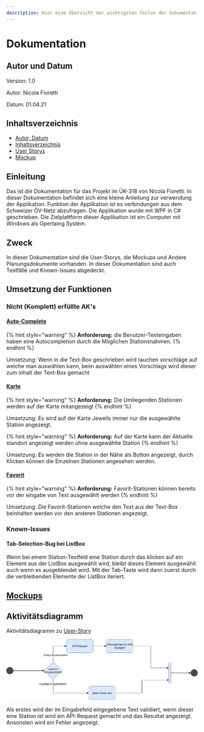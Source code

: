 ```yaml
---
description: Hier eine Übersicht der wichtigsten Teilen der Dokumentation
---
```


# Dokumentation

## Autor und Datum

Version: 1.0

Autor: Nicola Fioretti

Datum: 01.04.21 

## Inhaltsverzeichnis

* [Autor, Datum](./#autor-und-datum)
* [Inhaltsverzeichnis](./#inhaltsverzeichnis)
* [User Storys](user-story.md)
* [Mockup](mockup.md)

## Einleitung

Das ist die Dokumentation für das Projekt im ÜK-318 von Nicola Fioretti. In dieser Dokumentation befindet sich eine kleine Anleitung zur verwendung der Applikation. Funktion der Applikation ist es verbindungen aus dem Schweizer ÖV-Netz abzufragen. Die Applikation wurde mit WPF in C\# geschrieben. Die Zielplattform dieser Applikation ist ein Computer mit Windows als Opertaing System.

## Zweck

In dieser Dokumentation sind die User-Storys, die Mockups und Andere Planungsdokumente vorhanden. In dieser Dokumentation sind auch Testfälle und Known-Issues abgedeckt.

## Umsetzung der Funktionen

### Nicht \(Komplett\) erfüllte AK's

#### [Auto-Complete](user-story.md#auto-completion)

{% hint style="warning" %}
**Anforderung:** die Benutzer-Texteingaben haben eine Autocompletion durch die Möglichen Stationsnahmen.
{% endhint %}

Umsetzung: Wenn in die Text-Box geschrieben wird tauchen vorschläge auf welche man auswählen kann, beim auswählen eines Vorschlags wird dieser zum inhalt der Text-Box gemacht

#### [Karte](user-story.md#karte)

{% hint style="warning" %}
**Anforderung:** Die Umliegenden Stationen werden auf der Karte mitangezeigt
{% endhint %}

Umsetzung: Es wird auf der Karte Jeweils immer nur die ausgewählte Station angezeigt.

{% hint style="warning" %}
**Anforderung:** Auf der Karte kann der Aktuelle standort angezeigt werden ohne ausgewählte Station
{% endhint %}

Umsetzung: Es werden die Station in der Nähe als Button angezeigt, durch Klicken können die Einzelnen Stationen angesehen werden.

#### [Favorit](user-story.md#favorit-station)

{% hint style="warning" %}
**Anforderung:** Favorit-Stationen können bereits vor der eingabe von Text ausgewählt werden
{% endhint %}

Umsetzung: Die Favorit-Stationen welche den Text aus der Text-Box beinhalten werden vor den anderen Stationen angezeigt.

### Known-Issues

#### Tab-Selection-Bug bei ListBox

Wenn bei einem Station-Textfeld eine Station durch das klicken auf ein Element aus der ListBox ausgewählt wird, bleibt dieses Element ausgewählt auch wenn es ausgeblendet wird. Mit der Tab-Taste wird dann zuerst durch die verbleibenden Elemente der ListBox iteriert.



## [Mockups](mockup.md)

## Aktivitätsdiagramm

Aktivitätsdiagramm zu [User-Story](user-story.md#abfahrtstafel) 

![Aktivit&#xE4;tsdiagramm Abfahrtstafel](.gitbook/assets/aktivitaetsdiagramm%20%281%29.png)

Als erstes wird der im Eingabefeld eingegebene Text validiert, wenn dieser eine Station ist wird ein API-Request gemacht und das Resultat angezeigt. Ansonsten wird ein Fehler angezeigt.



|  |
| :--- |


